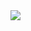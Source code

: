 <img src="https://capsule-render.vercel.app/api?type=waving&color=0:24c6dc,100:514a9d&height=300&section=header&text=Mynameis%20seok&fontSize=90" />
